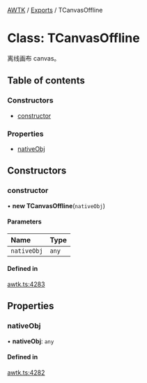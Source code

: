 [AWTK](../README.md) / [Exports](../modules.md) / TCanvasOffline

# Class: TCanvasOffline

离线画布 canvas。

## Table of contents

### Constructors

- [constructor](TCanvasOffline.md#constructor)

### Properties

- [nativeObj](TCanvasOffline.md#nativeobj)

## Constructors

### constructor

• **new TCanvasOffline**(`nativeObj`)

#### Parameters

| Name | Type |
| :------ | :------ |
| `nativeObj` | `any` |

#### Defined in

[awtk.ts:4283](https://github.com/zlgopen/awtk-binding/blob/5d7e9b70/tools/code_gen/js/output/awtk.ts#L4283)

## Properties

### nativeObj

• **nativeObj**: `any`

#### Defined in

[awtk.ts:4282](https://github.com/zlgopen/awtk-binding/blob/5d7e9b70/tools/code_gen/js/output/awtk.ts#L4282)
